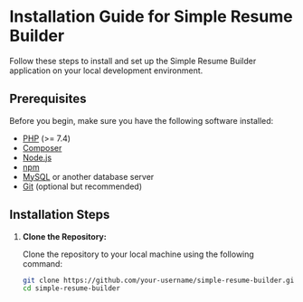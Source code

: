 # Installation Guide for Simple Resume Builder

Follow these steps to install and set up the Simple Resume Builder application on your local development environment.

## Prerequisites

Before you begin, make sure you have the following software installed:

- [PHP](https://www.php.net/downloads) (>= 7.4)
- [Composer](https://getcomposer.org/download/)
- [Node.js](https://nodejs.org/en/download/)
- [npm](https://www.npmjs.com/get-npm)
- [MySQL](https://dev.mysql.com/downloads/) or another database server
- [Git](https://git-scm.com/downloads) (optional but recommended)

## Installation Steps

1. **Clone the Repository:**

   Clone the repository to your local machine using the following command:

   ```sh
   git clone https://github.com/your-username/simple-resume-builder.git
   cd simple-resume-builder
